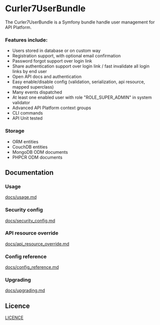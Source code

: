 Curler7UserBundle
============

The Curler7UserBundle is a Symfony bundle handle user management for API Platform.

### Features include:
- Users stored in database or on custom way
- Registration support, with optional email confirmation
- Password forgot support over login link
- Share authentication support over login link / fast invalidate all login links by end user
- Open API docs and authentication
- Easy enable/disable config (validation, serialization, api resource, mapped superclass)
- Many events dispatched
- At least one enabled user with role "ROLE_SUPER_ADMIN" in system validator
- Advanced API Platform context groups
- CLI commands
- API Unit tested

### Storage
- ORM entities
- CouchDB entities
- MongoDB ODM documents
- PHPCR ODM documents

## Documentation

### Usage
[docs/usage.md](https://github.com/curler7/user-bundle/blob/master/docs/usage.md)

### Security config
[docs/security_config.md](https://github.com/curler7/user-bundle/blob/master/docs/security_config.md)

### API resource override
[docs/api_resource_override.md](https://github.com/curler7/user-bundle/blob/master/docs/api_resource_override.md)

### Config reference
[docs/config_reference.md](https://github.com/curler7/user-bundle/blob/master/docs/config_reference.md)

### Upgrading
[docs/upgrading.md](https://github.com/curler7/user-bundle/blob/master/docs/upgrading.md)

## Licence
[LICENCE](https://github.com/curler7/user-bundle/blob/master/LICENSE)